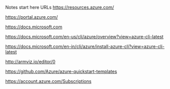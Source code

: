 Notes start here
URLs
https://resources.azure.com/

https://portal.azure.com/

https://docs.microsoft.com

https://docs.microsoft.com/en-us/cli/azure/overview?view=azure-cli-latest

https://docs.microsoft.com/en-in/cli/azure/install-azure-cli?view=azure-cli-latest

http://armviz.io/editor/0

https://github.com/Azure/azure-quickstart-templates

https://account.azure.com/Subscriptions
